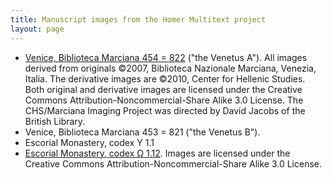 ```yaml
---
title: Manuscript images from the Homer Multitext project
layout: page
---
```


- [Venice, Biblioteca Marciana 454 = 822](./msA/v1/) ("the Venetus A").   All images derived from originals ©2007, Biblioteca Nazionale Marciana, Venezia, Italia. The derivative images are ©2010, Center for Hellenic Studies. Both original and derivative images are licensed under the Creative Commons Attribution-Noncommercial-Share Alike 3.0 License. The CHS/Marciana Imaging Project was directed by David Jacobs of the British Library.
- Venice, Biblioteca Marciana 453 = 821 ("the Venetus B").
- Escorial Monastery, codex Υ 1.1
- [Escorial Monastery, codex Ω 1.12](./e4pages/v1/). Images are licensed under the Creative Commons Attribution-Noncommercial-Share Alike 3.0 License.
